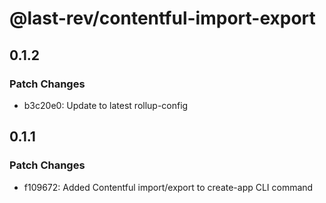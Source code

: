 # @last-rev/contentful-import-export

## 0.1.2

### Patch Changes

- b3c20e0: Update to latest rollup-config

## 0.1.1

### Patch Changes

- f109672: Added Contentful import/export to create-app CLI command
